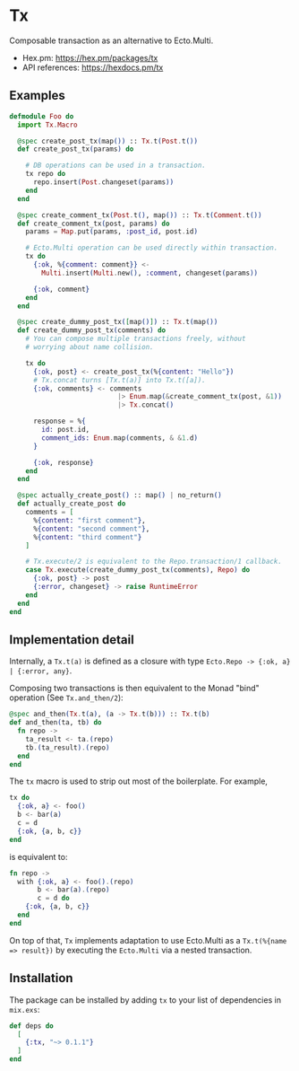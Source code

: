 # Tx

Composable transaction as an alternative to Ecto.Multi.

- Hex.pm: https://hex.pm/packages/tx
- API references: https://hexdocs.pm/tx

## Examples

``` elixir
defmodule Foo do
  import Tx.Macro

  @spec create_post_tx(map()) :: Tx.t(Post.t())
  def create_post_tx(params) do

    # DB operations can be used in a transaction.
    tx repo do
      repo.insert(Post.changeset(params))
    end
  end

  @spec create_comment_tx(Post.t(), map()) :: Tx.t(Comment.t())
  def create_comment_tx(post, params) do
    params = Map.put(params, :post_id, post.id)

    # Ecto.Multi operation can be used directly within transaction.
    tx do
      {:ok, %{comment: comment}} <-
        Multi.insert(Multi.new(), :comment, changeset(params))

      {:ok, comment}
    end
  end

  @spec create_dummy_post_tx([map()]) :: Tx.t(map())
  def create_dummy_post_tx(comments) do
    # You can compose multiple transactions freely, without
    # worrying about name collision.

    tx do
      {:ok, post} <- create_post_tx(%{content: "Hello"})
      # Tx.concat turns [Tx.t(a)] into Tx.t([a]).
      {:ok, comments} <- comments
                           |> Enum.map(&create_comment_tx(post, &1))
                           |> Tx.concat()

      response = %{
        id: post.id,
        comment_ids: Enum.map(comments, & &1.d)
      }

      {:ok, response}
    end
  end

  @spec actually_create_post() :: map() | no_return()
  def actually_create_post do
    comments = [
      %{content: "first comment"},
      %{content: "second comment"},
      %{content: "third comment"}
    ]

    # Tx.execute/2 is equivalent to the Repo.transaction/1 callback.
    case Tx.execute(create_dummy_post_tx(comments), Repo) do
      {:ok, post} -> post
      {:error, changeset} -> raise RuntimeError
    end
  end
end
```

## Implementation detail

Internally, a `Tx.t(a)` is defined as a closure with type `Ecto.Repo -> {:ok, a} | {:error, any}`.

Composing two transactions is then equivalent to the Monad "bind" operation (See `Tx.and_then/2`):

``` elixir
@spec and_then(Tx.t(a), (a -> Tx.t(b))) :: Tx.t(b)
def and_then(ta, tb) do
  fn repo ->
    ta_result <- ta.(repo)
    tb.(ta_result).(repo)
  end
end
```

The `tx` macro is used to strip out most of the boilerplate. For
example,

``` elixir
tx do
  {:ok, a} <- foo()
  b <- bar(a)
  c = d
  {:ok, {a, b, c}}
end
```

is equivalent to:

``` elixir
fn repo ->
  with {:ok, a} <- foo().(repo)
       b <- bar(a).(repo)
       c = d do
    {:ok, {a, b, c}}
  end
end
```

On top of that, `Tx` implements adaptation to use Ecto.Multi as a
`Tx.t(%{name => result})` by executing the `Ecto.Multi` via a
nested transaction.

## Installation

The package can be installed by adding `tx` to your list of dependencies in `mix.exs`:

```elixir
def deps do
  [
    {:tx, "~> 0.1.1"}
  ]
end
```
